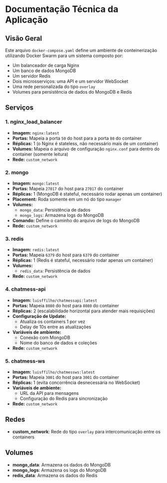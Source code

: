# Documentação Técnica da Aplicação

## Visão Geral
Este arquivo `docker-compose.yaml` define um ambiente de conteinerização utilizando Docker Swarm para um sistema composto por:
- Um balanceador de carga Nginx
- Um banco de dados MongoDB
- Um servidor Redis
- Dois microsserviços: uma API e um servidor WebSocket
- Uma rede personalizada do tipo `overlay`
- Volumes para persistência de dados do MongoDB e Redis

## Serviços

### 1. **nginx_load_balancer**
- **Imagem:** `nginx:latest`
- **Portas:** Mapeia a porta `50` do host para a porta `80` do container
- **Réplicas:** 1 (o Nginx é stateless, não necessário mais de um container)
- **Volumes:** Mapeia o arquivo de configuração `nginx.conf` para dentro do container (somente leitura)
- **Rede:** `custom_network`

### 2. **mongo**
- **Imagem:** `mongo:latest`
- **Portas:** Mapeia `27017` do host para `27017` do container
- **Réplicas:** 1 (MongoDB é stateful, necessário rodar apenas um container)
- **Placement:** Roda somente em um nó do tipo `manager`
- **Volumes:**
  - `mongo_data`: Persistência de dados
  - `mongo_logs`: Armazena logs do MongoDB
- **Comando:** Define o caminho do arquivo de logs do MongoDB
- **Rede:** `custom_network`

### 3. **redis**
- **Imagem:** `redis:latest`
- **Portas:** Mapeia `6379` do host para `6379` do container
- **Réplicas:** 1 (Redis é stateful, necessário rodar apenas um container)
- **Volumes:**
  - `redis_data`: Persistência de dados
- **Rede:** `custom_network`

### 4. **chatmess-api**
- **Imagem:** `luisffilho/chatmessapi:latest`
- **Portas:** Mapeia `8080` do host para `8080` do container
- **Réplicas:** 2 (escalabilidade horizontal para atender mais requisições)
- **Configuração de Update:**
  - Atualiza os containers 1 por vez
  - Delay de 10s entre as atualizações
- **Variáveis de ambiente:**
  - Conexão com MongoDB
  - Nome do banco de dados e coleções
- **Rede:** `custom_network`

### 5. **chatmess-ws**
- **Imagem:** `luisffilho/chatmessws:latest`
- **Portas:** Mapeia `3001` do host para `3001` do container
- **Réplicas:** 1 (evita concorrência desnecessária no WebSocket)
- **Variáveis de ambiente:**
  - URL da API para mensagens
  - Configuração do Redis para sincronização
- **Rede:** `custom_network`

## Redes
- **custom_network**: Rede do tipo `overlay` para intercomunicação entre os containers

## Volumes
- **mongo_data**: Armazena os dados do MongoDB
- **mongo_logs**: Armazena os logs do MongoDB
- **redis_data**: Armazena os dados do Redis
